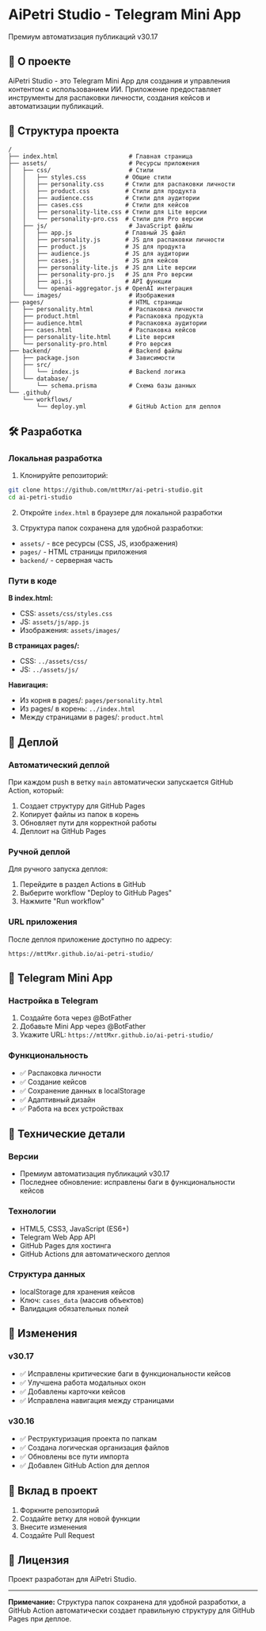 # AiPetri Studio - Telegram Mini App

Премиум автоматизация публикаций v30.17

## 🚀 О проекте

AiPetri Studio - это Telegram Mini App для создания и управления контентом с использованием ИИ. Приложение предоставляет инструменты для распаковки личности, создания кейсов и автоматизации публикаций.

## 📁 Структура проекта

```
/
├── index.html                    # Главная страница
├── assets/                       # Ресурсы приложения
│   ├── css/                      # Стили
│   │   ├── styles.css           # Общие стили
│   │   ├── personality.css      # Стили для распаковки личности
│   │   ├── product.css          # Стили для продукта
│   │   ├── audience.css         # Стили для аудитории
│   │   ├── cases.css            # Стили для кейсов
│   │   ├── personality-lite.css # Стили для Lite версии
│   │   └── personality-pro.css  # Стили для Pro версии
│   ├── js/                       # JavaScript файлы
│   │   ├── app.js               # Главный JS файл
│   │   ├── personality.js       # JS для распаковки личности
│   │   ├── product.js           # JS для продукта
│   │   ├── audience.js          # JS для аудитории
│   │   ├── cases.js             # JS для кейсов
│   │   ├── personality-lite.js  # JS для Lite версии
│   │   ├── personality-pro.js   # JS для Pro версии
│   │   ├── api.js               # API функции
│   │   └── openai-aggregator.js # OpenAI интеграция
│   └── images/                   # Изображения
├── pages/                        # HTML страницы
│   ├── personality.html          # Распаковка личности
│   ├── product.html              # Распаковка продукта
│   ├── audience.html             # Распаковка аудитории
│   ├── cases.html                # Распаковка кейсов
│   ├── personality-lite.html     # Lite версия
│   └── personality-pro.html      # Pro версия
├── backend/                      # Backend файлы
│   ├── package.json              # Зависимости
│   ├── src/
│   │   └── index.js              # Backend логика
│   └── database/
│       └── schema.prisma         # Схема базы данных
└── .github/
    └── workflows/
        └── deploy.yml            # GitHub Action для деплоя
```

## 🛠️ Разработка

### Локальная разработка

1. Клонируйте репозиторий:
```bash
git clone https://github.com/mttMxr/ai-petri-studio.git
cd ai-petri-studio
```

2. Откройте `index.html` в браузере для локальной разработки

3. Структура папок сохранена для удобной разработки:
- `assets/` - все ресурсы (CSS, JS, изображения)
- `pages/` - HTML страницы приложения
- `backend/` - серверная часть

### Пути в коде

**В index.html:**
- CSS: `assets/css/styles.css`
- JS: `assets/js/app.js`
- Изображения: `assets/images/`

**В страницах pages/:**
- CSS: `../assets/css/`
- JS: `../assets/js/`

**Навигация:**
- Из корня в pages/: `pages/personality.html`
- Из pages/ в корень: `../index.html`
- Между страницами в pages/: `product.html`

## 🚀 Деплой

### Автоматический деплой

При каждом push в ветку `main` автоматически запускается GitHub Action, который:

1. Создает структуру для GitHub Pages
2. Копирует файлы из папок в корень
3. Обновляет пути для корректной работы
4. Деплоит на GitHub Pages

### Ручной деплой

Для ручного запуска деплоя:
1. Перейдите в раздел Actions в GitHub
2. Выберите workflow "Deploy to GitHub Pages"
3. Нажмите "Run workflow"

### URL приложения

После деплоя приложение доступно по адресу:
```
https://mttMxr.github.io/ai-petri-studio/
```

## 📱 Telegram Mini App

### Настройка в Telegram

1. Создайте бота через @BotFather
2. Добавьте Mini App через @BotFather
3. Укажите URL: `https://mttMxr.github.io/ai-petri-studio/`

### Функциональность

- ✅ Распаковка личности
- ✅ Создание кейсов
- ✅ Сохранение данных в localStorage
- ✅ Адаптивный дизайн
- ✅ Работа на всех устройствах

## 🔧 Технические детали

### Версии
- Премиум автоматизация публикаций v30.17
- Последнее обновление: исправлены баги в функциональности кейсов

### Технологии
- HTML5, CSS3, JavaScript (ES6+)
- Telegram Web App API
- GitHub Pages для хостинга
- GitHub Actions для автоматического деплоя

### Структура данных
- localStorage для хранения кейсов
- Ключ: `cases_data` (массив объектов)
- Валидация обязательных полей

## 📝 Изменения

### v30.17
- ✅ Исправлены критические баги в функциональности кейсов
- ✅ Улучшена работа модальных окон
- ✅ Добавлены карточки кейсов
- ✅ Исправлена навигация между страницами

### v30.16
- ✅ Реструктуризация проекта по папкам
- ✅ Создана логическая организация файлов
- ✅ Обновлены все пути импорта
- ✅ Добавлен GitHub Action для деплоя

## 🤝 Вклад в проект

1. Форкните репозиторий
2. Создайте ветку для новой функции
3. Внесите изменения
4. Создайте Pull Request

## 📄 Лицензия

Проект разработан для AiPetri Studio.

---

**Примечание:** Структура папок сохранена для удобной разработки, а GitHub Action автоматически создает правильную структуру для GitHub Pages при деплое. 